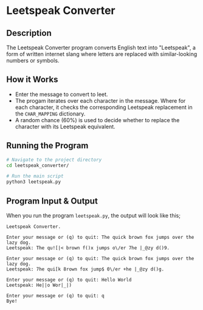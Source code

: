 # Leetspeak Converter

## Description

The Leetspeak Converter program converts English text into "Leetspeak", a form of written internet slang where letters are replaced with similar-looking numbers or symbols.

## How it Works

- Enter the message to convert to leet.
- The progam iterates over each character in the message. Where for each character, it checks the corresponding Leetspeak replacement in the `CHAR_MAPPING` dictionary.
- A random chance (60%) is used to decide whether to replace the character with its Leetspeak equivalent.

## Running the Program

```bash
# Navigate to the project directory
cd leetspeak_converter/

# Run the main script
python3 leetspeak.py
```

## Program Input & Output

When you run the program `leetspeak.py`, the output will look like this;

```
Leetspeak Converter.

Enter your message or (q) to quit: The quick brown fox jumps over the lazy dog.
Leetspeak: The qu![|< brown f()x jumps o\/er 7he |_@zy d()9. 

Enter your message or (q) to quit: The quick brown fox jumps over the lazy dog.
Leetspeak: 7he qui[k 8rown fox jump$ 0\/er +he |_@zy d()g. 

Enter your message or (q) to quit: Hello World
Leetspeak: He||o Wor|_|) 

Enter your message or (q) to quit: q
Bye!
```
